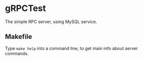 # gRPCTest
The simple RPC server, using MySQL service.

## Makefile
Type `make help` into a command line, to get main info about server commands.

